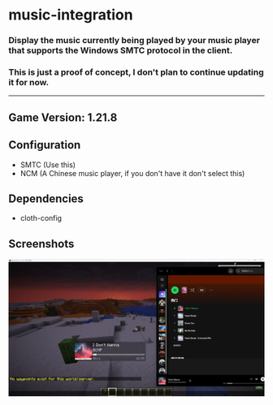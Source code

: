 # music-integration

### Display the music currently being played by your music player that supports the Windows SMTC protocol in the client.

### This is just a proof of concept, I don't plan to continue updating it for now.

___

## Game Version: 1.21.8

## Configuration

- SMTC (Use this)
- NCM (A Chinese music player, if you don't have it don't select this)

## Dependencies
- cloth-config

## Screenshots

![img.png](img.png)